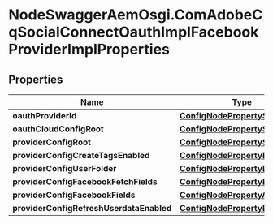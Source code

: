# NodeSwaggerAemOsgi.ComAdobeCqSocialConnectOauthImplFacebookProviderImplProperties

## Properties
Name | Type | Description | Notes
------------ | ------------- | ------------- | -------------
**oauthProviderId** | [**ConfigNodePropertyString**](ConfigNodePropertyString.md) |  | [optional] 
**oauthCloudConfigRoot** | [**ConfigNodePropertyString**](ConfigNodePropertyString.md) |  | [optional] 
**providerConfigRoot** | [**ConfigNodePropertyString**](ConfigNodePropertyString.md) |  | [optional] 
**providerConfigCreateTagsEnabled** | [**ConfigNodePropertyBoolean**](ConfigNodePropertyBoolean.md) |  | [optional] 
**providerConfigUserFolder** | [**ConfigNodePropertyDropDown**](ConfigNodePropertyDropDown.md) |  | [optional] 
**providerConfigFacebookFetchFields** | [**ConfigNodePropertyBoolean**](ConfigNodePropertyBoolean.md) |  | [optional] 
**providerConfigFacebookFields** | [**ConfigNodePropertyArray**](ConfigNodePropertyArray.md) |  | [optional] 
**providerConfigRefreshUserdataEnabled** | [**ConfigNodePropertyBoolean**](ConfigNodePropertyBoolean.md) |  | [optional] 



